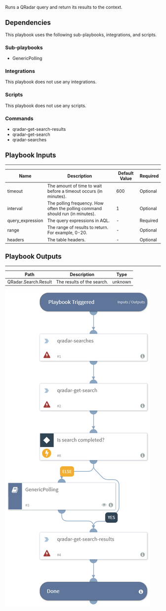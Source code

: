 Runs a QRadar query and return its results to the context.

## Dependencies
This playbook uses the following sub-playbooks, integrations, and scripts.

### Sub-playbooks
* GenericPolling

### Integrations
This playbook does not use any integrations.

### Scripts
This playbook does not use any scripts.

### Commands
* qradar-get-search-results
* qradar-get-search
* qradar-searches

## Playbook Inputs
---

| **Name** | **Description** | **Default Value** | **Required** |
| --- | --- | --- | --- |  
| timeout | The amount of time to wait before a timeout occurs (in minutes). | 600 | Optional |
| interval | The polling frequency. How often the polling command should run (in minutes). | 1 |Optional |
| query_expression | The query expressions in AQL. | - |Required |
| range | The range of results to return. For example, 0-20. | - | Optional |
| headers | The table headers. | - | Optional |

## Playbook Outputs
---

| **Path** | **Description** | **Type** |
| --- | --- | --- |
| QRadar.Search.Result | The results of the search. | unknown |

![QRadarFullSearch](https://github.com/demisto/content/blob/1bdd5229392bd86f0cc58265a24df23ee3f7e662/docs/images/playbooks/QRadarFullSearch.png)
